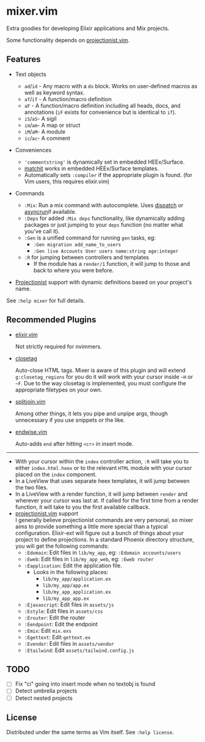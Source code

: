 # mixer.vim

Extra goodies for developing Elixir applications and Mix projects.

Some functionality depends on [projectionist.vim](https://github.com/tpope/vim-projectionist).

## Features

- Text objects
  - `ad`/`id` - Any macro with a `do` block.  Works on user-defined macros as
    well as keyword syntax.
  - `af`/`if` - A function/macro definition
  - `aF` - A function/macro definition including all heads, docs, and annotations (`iF` exists for convenience but is identical to `if`).
  - `iS`/`aS`- A sigil
  - `im`/`am`- A map or struct
  - `iM`/`aM`- A module
  - `ic`/`ac`- A comment

- Conveniences
  - `'commentstring'` is dynamically set in embedded HEEx/Surface.
  - [matchit](https://www.vim.org/scripts/script.php?script_id=39) works in
    embedded HEEx/Surface templates.
  - Automatically sets `:compiler` if the appropriate plugin is found.  (for Vim
    users, this requires elixir.vim)

- Commands
  - `:Mix`: Run a mix command with autocomplete.  Uses
    [dispatch](https://github.com/tpope/vim-dispatch) or
    [asyncrun](https://github.com/skywind3000/asyncrun.vim)if available.
  - `:Deps` for added `:Mix deps` functionality, like dynamically adding
    packages or just jumping to your `deps` function (no matter what you've call it).
  - `:Gen` is a unified command for running `gen` tasks, eg:
    - `:Gen migration add_name_to_users`
    - `:Gen live Accounts User users name:string age:integer`
  - `:R` for jumping between controllers and templates
    - If the module has a `render/1` function, it will jump to those and back to
      where you were before.

- [Projectionist](https://github.com/tpope) support with dynamic definitions
  based on your project's name.

See `:help mixer` for full details.

## Recommended Plugins

- [elixir.vim](https://github.com/elixir-editors/vim-elixir)

  Not strictly required for nvimmers.

- [closetag](https://github.com/alvan/vim-closetag)

  Auto-close HTML tags.  Mixer is aware of this plugin and will extend
  `g:closetag_regions` for you do it will work with your cursor inside
  `~H` or `~F`.  Due to the way closetag is implemented, you must
  configure the appropriate filetypes on your own.

- [splitjoin.vim](https://github.com/AndrewRadev/splitjoin.vim)

  Among other things, it lets you pipe and unpipe args, though unnecessary if
  you use snippets or the like.

- [endwise.vim](https://github.com/tpope/vim-endwise)

  Auto-adds `end` after hitting `<cr>` in insert mode.

-------------------
  - With your cursor within the `index` controller action, `:R` will take you to
    either `index.html.heex` or to the relevant `HTML` module with your cursor
    placed on the `index` component.
  - In a LiveView that uses separate heex templates, it will jump between the
    two files.
  - In a LiveView with a render function, it will jump between `render` and
    wherever your cursor was last at.  If called for the first time from a render
    function, it will take to you the first available callback.
- [projectionist.vim](https://github.com/tpope/vim-projectionist) support\
  I generally believe projectionist commands are very personal, so mixer
  aims to provide something a little more special than a typical configuration.
  Elixir-ext will figure out a bunch of things about your
  project to define projections.  In a standard Phoenix directory structure,
  you will get the following commands:
  - `:Edomain`: Edit files in `lib/my_app`, eg: `:Edomain accounts/users`
  - `:Eweb`: Edit files in `lib/my_app_web`, eg: `:Eweb router`
  - `:Eapplication`: Edit the application file.
    - Looks in the following places:
      - `lib/my_app/application.ex`
      - `lib/my_app/app.ex`
      - `lib/my_app_application.ex`
      - `lib/my_app_app.ex`
  - `:Ejavascript`: Edit files in `assets/js`
  - `:Estyle`: Edit files in `assets/css`
  - `:Erouter`: Edit the router
  - `:Eendpoint`: Edit the endpoint
  - `:Emix`: Edit `mix.exs`
  - `:Egettext`: Edit `gettext.ex`
  - `:Evendor`: Edit files in `assets/vendor`
  - `:Etailwind`: Edit `assets/tailwind.config.js`

## TODO
- [ ] Fix "ci" going into insert mode when no textobj is found
- [ ] Detect umbrella projects
- [ ] Detect nested projects

## License

Distributed under the same terms as Vim itself. See `:help license`.

